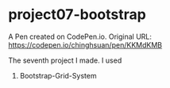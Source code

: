 # project07-bootstrap
A Pen created on CodePen.io. Original URL: https://codepen.io/chinghsuan/pen/KKMdKMB

The seventh project I made. 
I used

1. Bootstrap-Grid-System
